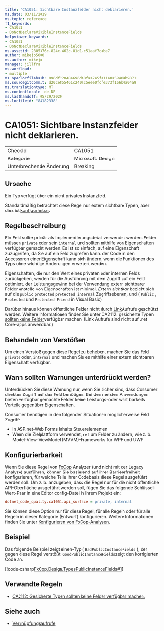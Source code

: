 ```yaml
---
title: 'CA1051: Sichtbare Instanzfelder nicht deklarieren.'
ms.date: 03/11/2019
ms.topic: reference
f1_keywords:
- CA1051
- DoNotDeclareVisibleInstanceFields
helpviewer_keywords:
- CA1051
- DoNotDeclareVisibleInstanceFields
ms.assetid: 2805376c-824c-462c-81d1-c51aaf7cabe7
author: mikejo5000
ms.author: mikejo
manager: jillfra
ms.workload:
- multiple
ms.openlocfilehash: 096df22040e696d40faa7e5f811e8a58409b9071
ms.sourcegitcommit: d20ce855461c240ac5eee0fcfe373f166b4a04a9
ms.translationtype: MT
ms.contentlocale: de-DE
ms.lasthandoff: 05/29/2020
ms.locfileid: "84182338"
---
```

# <a name="ca1051-do-not-declare-visible-instance-fields"></a>CA1051: Sichtbare Instanzfelder nicht deklarieren.

|||
|-|-|
|CheckId|CA1051|
|Kategorie|Microsoft. Design|
|Unterbrechende Änderung|Breaking|

## <a name="cause"></a>Ursache

Ein Typ verfügt über ein nicht privates Instanzfeld.

Standardmäßig betrachtet diese Regel nur extern sichtbare Typen, aber dies ist [konfigurierbar](#configurability).

## <a name="rule-description"></a>Regelbeschreibung

Ein Feld sollte primär als Implementierungsdetail verwendet werden. Felder müssen `private` oder sein `internal` und sollten mithilfe von Eigenschaften verfügbar gemacht werden. Es ist so einfach, auf eine Eigenschaft zuzugreifen, da Sie auf ein Feld zugreifen kann. der Code in den Accessoren einer Eigenschaft kann sich ändern, wenn die Funktionen des Typs ohne wichtige Änderungen erweitert werden.

Eigenschaften, die nur den Wert eines privaten oder internen Felds zurückgeben, werden für die Ausführung mit dem Zugriff auf ein Feld optimiert. der Leistungsgewinn bei der Verwendung extern sichtbarer Felder anstelle von Eigenschaften ist minimal. *Extern sichtbar* bezieht sich auf die `public` `protected` `protected internal` Zugriffsebenen, und ( `Public` , `Protected` und `Protected Friend` in Visual Basic).

Darüber hinaus können öffentliche Felder nicht durch [Link](/dotnet/framework/misc/link-demands)Aufrufe geschützt werden. Weitere Informationen finden Sie unter [CA2112: gesicherte Typen sollten keine Felder](../code-quality/ca2112.md)verfügbar machen. (Link Aufrufe sind nicht auf .net Core-apps anwendbar.)

## <a name="how-to-fix-violations"></a>Behandeln von Verstößen

Um einen Verstoß gegen diese Regel zu beheben, machen Sie das Feld `private` oder, `internal` und machen Sie es mithilfe einer extern sichtbaren Eigenschaft verfügbar.

## <a name="when-to-suppress-warnings"></a>Wann sollten Warnungen unterdrückt werden?

Unterdrücken Sie diese Warnung nur, wenn Sie sicher sind, dass Consumer direkten Zugriff auf das Feld benötigen. Bei den meisten Anwendungen bieten verfügbar gemachte Felder keine Leistungs-oder wart barkeits Vorteile gegenüber Eigenschaften.

Consumer benötigen in den folgenden Situationen möglicherweise Feld Zugriff:

- in ASP.net-Web Forms Inhalts Steuerelementen
- Wenn die Zielplattform verwendet, `ref` um Felder zu ändern, wie z. b. Model-View-ViewModel (MVVM)-Frameworks für WPF und UWP

## <a name="configurability"></a>Konfigurierbarkeit

Wenn Sie diese Regel von [FxCop](install-fxcop-analyzers.md) Analyzer (und nicht mit der Legacy Analyse) ausführen, können Sie basierend auf ihrer Barrierefreiheit konfigurieren, für welche Teile Ihrer Codebasis diese Regel ausgeführt werden soll. Um z. b. anzugeben, dass die Regel nur für die nicht öffentliche API-Oberfläche ausgeführt werden soll, fügen Sie das folgende Schlüssel-Wert-Paar in eine Editor config-Datei in Ihrem Projekt ein:

```ini
dotnet_code_quality.ca1051.api_surface = private, internal
```

Sie können diese Option nur für diese Regel, für alle Regeln oder für alle Regeln in dieser Kategorie (Entwurf) konfigurieren. Weitere Informationen finden Sie unter [Konfigurieren von FxCop-Analysen](configure-fxcop-analyzers.md).

## <a name="example"></a>Beispiel

Das folgende Beispiel zeigt einen-Typ ( `BadPublicInstanceFields` ), der gegen diese Regel verstößt. `GoodPublicInstanceFields`zeigt den korrigierten Code an.

[!code-csharp[FxCop.Design.TypesPublicInstanceFields#1](../code-quality/codesnippet/CSharp/ca1051-do-not-declare-visible-instance-fields_1.cs)]

## <a name="related-rules"></a>Verwandte Regeln

- [CA2112: Gesicherte Typen sollten keine Felder verfügbar machen.](../code-quality/ca2112.md)

## <a name="see-also"></a>Siehe auch

- [Verknüpfungsaufrufe](/dotnet/framework/misc/link-demands)
